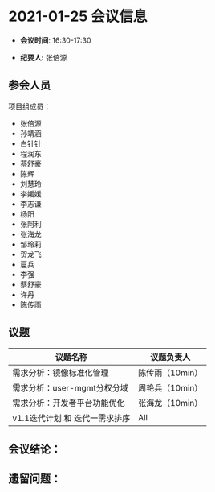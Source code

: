 # 2021-01-25 会议信息  

-  **会议时间**: 16:30-17:30

-  **纪要人:** 张倍源

## 参会人员
项目组成员：
- 张倍源
- 孙靖涵
- 白针针
- 程润东
- 蔡舒豪
- 陈辉
- 刘慧玲
- 李媛媛
- 李志谦
- 杨阳
- 张阿利
- 张海龙
- 邹玲莉
- 贺龙飞
- 扈兵
- 李强
- 蔡舒豪
- 许丹
- 陈传雨

## 议题

议题名称 | 议题负责人
---- | ----
需求分析：镜像标准化管理  | 陈传雨（10min）
需求分析：user-mgmt分权分域 | 周艳兵（10min）
需求分析：开发者平台功能优化  | 张海龙（10min）
v1.1迭代计划 和 迭代一需求排序 | All

## 会议结论：

## 遗留问题：
